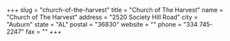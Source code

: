 +++
slug = "church-of-the-harvest"
title = "Church of The Harvest"
name = "Church of The Harvest"
address = "2520 Society Hill Road"
city = "Auburn"
state = "AL"
postal = "36830"
website = ""
phone = "334 745-2247"
fax = ""
+++

